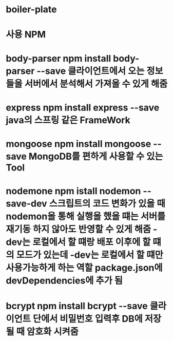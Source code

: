 # boiler-plate
# 사용 NPM
# body-parser npm install body-parser --save  클라이언트에서 오는 정보들을 서버에서 분석해서 가져올 수 있게 해줌
# express npm install express --save          java의 스프링 같은 FrameWork
# mongoose npm install mongoose --save        MongoDB를 편하게 사용할 수 있는 Tool
# nodemone npm istall nodemon --save-dev      스크립트의 코드 변화가 있을 때 nodemon을 통해 실행을 했을 떄는 서버를 재기동 하지 않아도 반영할 수 있게 해줌 -dev는 로컬에서 할 떄랑 배포 이후에 할 떄의 모드가 있는데 -dev는 로컬에서 할 떄만 사용가능하게 하는 역할 package.json에 devDependencies에 추가 됨
# bcrypt npm install bcrypt --save            클라이언트 단에서 비밀번호 입력후 DB에 저장 될 때 암호화 시켜줌